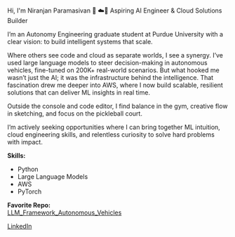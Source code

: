 Hi, I'm Niranjan Paramasivan 👋
☁️🤖 Aspiring AI Engineer & Cloud Solutions Builder

I’m an Autonomy Engineering graduate student at Purdue University with a clear vision:
to build intelligent systems that scale.

Where others see code and cloud as separate worlds, I see a synergy. I’ve used large language models to steer decision-making in autonomous vehicles, fine-tuned on 200K+ real-world scenarios. But what hooked me wasn’t just the AI; it was the infrastructure behind the intelligence. That fascination drew me deeper into AWS, where I now build scalable, resilient solutions that can deliver ML insights in real time.

Outside the console and code editor, I find balance in the gym, creative flow in sketching, and focus on the pickleball court.

I’m actively seeking opportunities where I can bring together ML intuition, cloud engineering skills, and relentless curiosity to solve hard problems with impact.

**Skills:**  
- Python  
- Large Language Models  
- AWS  
- PyTorch

**Favorite Repo:**  
[LLM_Framework_Autonomous_Vehicles](#)

[LinkedIn](https://www.linkedin.com/in/niran17/)
